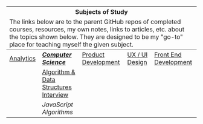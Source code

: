 <table>
	<thead>
		<tr>
			<th colspan="5" style="text-align: center;"><strong>Subjects of Study</strong></th>
		</tr>
		<tr>
			<td colspan="5">The links below are to the parent GitHub repos of completed courses, resources, my own notes, links to articles, etc. about the topics shown below. They are designed to be my "go-to" place for teaching myself the given subject.</td>
		</tr>
	</thead>
	<tbody>
		<tr>
			<td><a href="https://github.com/coolinmc6/analytics">Analytics</a></td>
			<td><a href="https://github.com/coolinmc6/CS-concepts"><strong><em>Computer Science</em></strong></a></td>
			<td><a href="https://github.com/coolinmc6/design-ux-ui#product-design--development">Product Development</a></td>
			<td><a href="https://github.com/coolinmc6/design-ux-ui">UX / UI Design</a></td>
			<td><a href="https://github.com/coolinmc6/front-end-dev">Front End Development</a></td>
		</tr>
		<tr>
			<td></td>
			<td><a href="https://github.com/coolinmc6/CS-concepts/blob/master/algorithm-data-structures-interview.md">Algorithm & Data Structures Interview</a></td>
			<td></td>
			<td></td>
			<td></td>
		</tr>
		<tr>
			<td></td>
			<td><em>JavaScript Algorithms</em></td>
			<td></td>
			<td></td>
			<td></td>
		</tr>		
	</tbody>
</table>